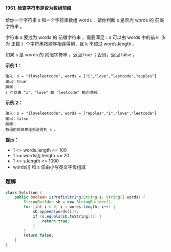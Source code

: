 #### 1961. 检查字符串是否为数组前缀

给你一个字符串 s 和一个字符串数组 words ，请你判断 s 是否为 words 的 前缀字符串 。

字符串 s 要成为 words 的 前缀字符串 ，需要满足：s 可以由 words 中的前 k（k 为 正数 ）个字符串按顺序相连得到，且 k 不超过 words.length 。

如果 s 是 words 的 前缀字符串 ，返回 true ；否则，返回 false 。

**示例 1：**

```shell
输入：s = "iloveleetcode", words = ["i","love","leetcode","apples"]
输出：true
解释：
s 可以由 "i"、"love" 和 "leetcode" 相连得到。
```

**示例 2：**

```shell
输入：s = "iloveleetcode", words = ["apples","i","love","leetcode"]
输出：false
解释：
数组的前缀相连无法得到 s 。
```

**提示：**

* 1 <= words.length <= 100
* 1 <= words[i].length <= 20
* 1 <= s.length <= 1000
* words[i] 和 s 仅由小写英文字母组成

### 题解

```java
class Solution {
    public boolean isPrefixString(String s, String[] words) {
        StringBuilder sb = new StringBuilder();
        for (int i = 0; i < words.length; i++) {
            sb.append(words[i]);
            if (s.equals(sb.toString())) {
                return true;
            }
        }
        return false;
    }
}
```

